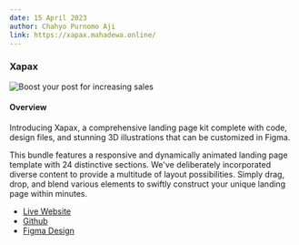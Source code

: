 ```yaml
---
date: 15 April 2023
author: Chahyo Purnomo Aji
link: https://xapax.mahadewa.online/
---
```


### Xapax

![Boost your post for increasing sales](/images/portfolio/Xapax.png)

#### Overview

Introducing Xapax, a comprehensive landing page kit complete with code, design files, and stunning 3D illustrations that can be customized in Figma.

This bundle features a responsive and dynamically animated landing page template with 24 distinctive sections. We've deliberately incorporated diverse content to provide a multitude of layout possibilities. Simply drag, drop, and blend various elements to swiftly construct your unique landing page within minutes.

 - [Live Website](https://xapax.mahadewa.online/)
 - [Github](https://xapax.mahadewa.online/)
 - [Figma Design](https://www.figma.com/file/gnFaJcuki8ol4hXRLDfOFP/Xapax?type=design&node-id=288%3A0&mode=design&t=cQwp8E8pb2CLsXuY-1)
